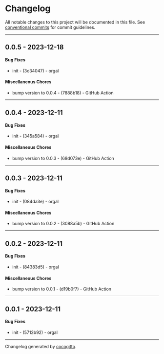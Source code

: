 # Changelog
All notable changes to this project will be documented in this file. See [conventional commits](https://www.conventionalcommits.org/) for commit guidelines.

- - -
## 0.0.5 - 2023-12-18
#### Bug Fixes
- init - (3c34047) - orgal
#### Miscellaneous Chores
- bump version to 0.0.4 - (7888b18) - GitHub Action
- - -

## 0.0.4 - 2023-12-11
#### Bug Fixes
- init - (345a584) - orgal
#### Miscellaneous Chores
- bump version to 0.0.3 - (68d073e) - GitHub Action
- - -

## 0.0.3 - 2023-12-11
#### Bug Fixes
- init - (084da3e) - orgal
#### Miscellaneous Chores
- bump version to 0.0.2 - (3088a5b) - GitHub Action
- - -

## 0.0.2 - 2023-12-11
#### Bug Fixes
- init - (84383d5) - orgal
#### Miscellaneous Chores
- bump version to 0.0.1 - (d19b0f7) - GitHub Action
- - -

## 0.0.1 - 2023-12-11
#### Bug Fixes
- init - (5712b92) - orgal
- - -

Changelog generated by [cocogitto](https://github.com/cocogitto/cocogitto).